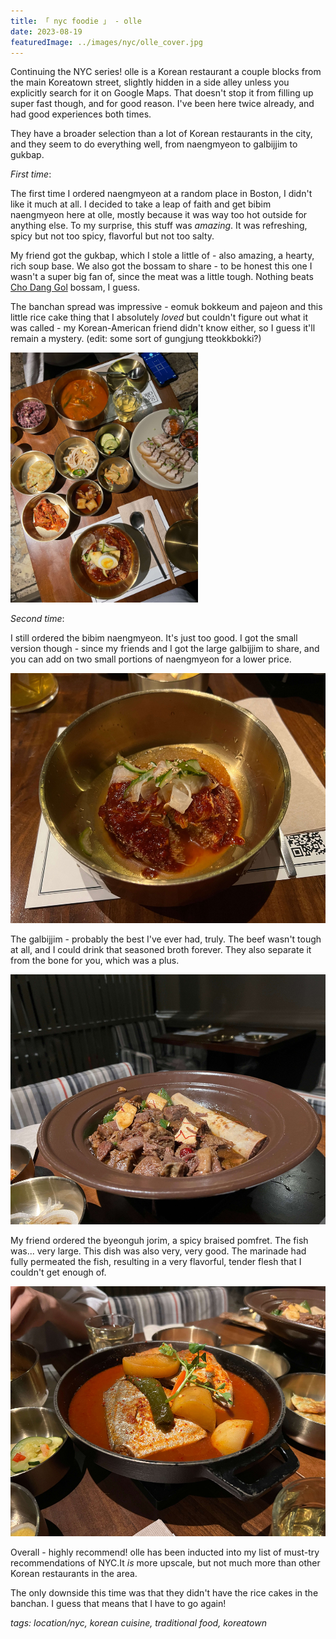 ```yaml
---
title: 「 nyc foodie 」 - olle
date: 2023-08-19
featuredImage: ../images/nyc/olle_cover.jpg
---
```


Continuing the NYC series! olle is a Korean restaurant a couple blocks from the main Koreatown street, slightly hidden in a side alley unless you explicitly search for it on Google Maps. That doesn't stop it from filling up super fast though, and for good reason. I've been here twice already, and had good experiences both times.

They have a broader selection than a lot of Korean restaurants in the city, and they seem to do everything well, from naengmyeon to galbijjim to gukbap.

_First time_:

The first time I ordered naengmyeon at a random place in Boston, I didn't like it much at all. I decided to take a leap of faith and get bibim naengmyeon here at olle, mostly because it was way too hot outside for anything else. To my surprise, this stuff was _amazing_. It was refreshing, spicy but not too spicy, flavorful but not too salty.

My friend got the gukbap, which I stole a little of - also amazing, a hearty, rich soup base. We also got the bossam to share - to be honest this one I wasn't a super big fan of, since the meat was a little tough. Nothing beats <a href="/chodanggol">Cho Dang Gol</a> bossam, I guess.

The banchan spread was impressive - eomuk bokkeum and pajeon and this little rice cake thing that I absolutely _loved_ but couldn't figure out what it was called - my Korean-American friend didn't know either, so I guess it'll remain a mystery. (edit: some sort of gungjung tteokkbokki?)

<div>
    <img src="../images/nyc/olle.jpg" 
        alt="olle NYC"
        style="height: 400px; object-fit:cover;display:inline-block;"
    />
</div>

_Second time_:

I still ordered the bibim naengmyeon. It's just too good. I got the small version though - since my friends and I got the large galbijjim to share, and you can add on two small portions of naengmyeon for a lower price.

<div>
    <img src="../images/nyc/olle_naengmyeon.jpg" 
        alt="bibim naengmyeon at olle NYC"
        style="height: 400px; object-fit:cover;display:inline-block;"
    />
</div>

The galbijjim - probably the best I've ever had, truly. The beef wasn't tough at all, and I could drink that seasoned broth forever. They also separate it from the bone for you, which was a plus.

<div>
    <img src="../images/nyc/olle_galbijjim.jpg" 
        alt="galbijjim at olle NYC"
        style="height: 400px; object-fit:cover;display:inline-block;"
    />
</div>

My friend ordered the byeonguh jorim, a spicy braised pomfret. The fish was... very large. This dish was also very, very good. The marinade had fully permeated the fish, resulting in a very flavorful, tender flesh that I couldn't get enough of.

<div>
    <img src="../images/nyc/olle_fish.jpg" 
        alt="byeong uh at olle NYC"
        style="height: 400px; object-fit:cover;display:inline-block;"
    />
</div>

Overall - highly recommend! olle has been inducted into my list of must-try recommendations of NYC.It _is_ more upscale, but not much more than other Korean restaurants in the area.

The only downside this time was that they didn't have the rice cakes in the banchan. I guess that means that I have to go again!

_tags: location/nyc, korean cuisine, traditional food, koreatown_
